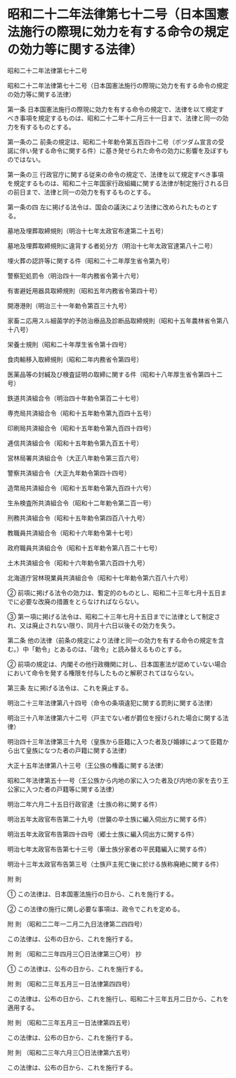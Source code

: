 # 昭和二十二年法律第七十二号（日本国憲法施行の際現に効力を有する命令の規定の効力等に関する法律）

昭和二十二年法律第七十二号

昭和二十二年法律第七十二号（日本国憲法施行の際現に効力を有する命令の規定の効力等に関する法律）

第一条 日本国憲法施行の際現に効力を有する命令の規定で、法律を以て規定すべき事項を規定するものは、昭和二十二年十二月三十一日まで、法律と同一の効力を有するものとする。

第一条の二 前条の規定は、昭和二十年勅令第五百四十二号（ポツダム宣言の受諾に伴い発する命令に関する件）に基き発せられた命令の効力に影響を及ぼすものではない。

第一条の三 行政官庁に関する従来の命令の規定で、法律を以て規定すべき事項を規定するものは、昭和二十三年国家行政組織に関する法律が制定施行される日の前日まで、法律と同一の効力を有するものとする。

第一条の四 左に掲げる法令は、国会の議決により法律に改められたものとする。

墓地及埋葬取締規則（明治十七年太政官布達第二十五号）

墓地及埋葬取締規則に違背する者処分方（明治十七年太政官達第八十二号）

埋火葬の認許等に関する件（昭和二十二年厚生省令第九号）

警察犯処罰令（明治四十一年内務省令第十六号）

有害避妊用器具取締規則（昭和五年内務省令第四十号）

開港港則（明治三十一年勅令第百三十九号）

家畜ニ応用スル細菌学的予防治療品及診断品取締規則（昭和十五年農林省令第八十八号）

栄養士規則（昭和二十年厚生省令第十四号）

食肉輸移入取締規則（昭和二年内務省令第四号）

医薬品等の封緘及び検査証明の取締に関する件（昭和十八年厚生省令第四十二号）

鉄道共済組合令（明治四十年勅令第百二十七号）

専売局共済組合令（昭和十五年勅令第九百四十五号）

印刷局共済組合令（昭和十五年勅令第九百四十四号）

逓信共済組合令（昭和十五年勅令第九百五十号）

営林局署共済組合令（大正八年勅令第三百六号）

警察共済組合令（大正九年勅令第四十四号）

造幣局共済組合令（昭和十五年勅令第九百四十六号）

生糸検査所共済組合令（昭和十二年勅令第二百一号）

刑務共済組合令（昭和十五年勅令第四百八十九号）

教職員共済組合令（昭和十六年勅令第十七号）

政府職員共済組合令（昭和十五年勅令第八百二十七号）

土木共済組合令（昭和十六年勅令第六百四十九号）

北海道庁営林現業員共済組合令（昭和十七年勅令第六百八十六号）

② 前項に掲げる法令の効力は、暫定的のものとし、昭和二十三年七月十五日までに必要な改廃の措置をとらなければならない。

③ 第一項に掲げる法令は、昭和二十三年七月十五日までに法律として制定され、又は廃止されない限り、同月十六日以後その効力を失う。

第二条 他の法律（前条の規定により法律と同一の効力を有する命令の規定を含む。）中「勅令」とあるのは、「政令」と読み替えるものとする。

② 前項の規定は、内閣その他行政機関に対し、日本国憲法が認めていない場合において命令を発する権限を付与したものと解釈されてはならない。

第三条 左に掲げる法令は、これを廃止する。

明治二十三年法律第八十四号（命令の条項違犯に関する罰則に関する法律）

明治三十八年法律第六十二号（戸主でない者が爵位を授けられた場合に関する法律）

明治四十三年法律第三十九号（皇族から臣籍に入つた者及び婚嫁によつて臣籍から出て皇族になつた者の戸籍に関する法律）

大正十五年法律第八十三号（王公族の権義に関する法律）

昭和二年法律第五十一号（王公族から内地の家に入つた者及び内地の家を去り王公家に入つた者の戸籍等に関する法律）

明治二年六月二十五日行政官達（士族の称に関する件）

明治五年太政官布告第二十九号（世襲の卒士族に編入伺出方に関する件）

明治五年太政官布告第四十四号（郷士士族に編入伺出方に関する件）

明治七年太政官布告第七十三号（華士族分家者の平民籍編入に関する件）

明治十三年太政官布告第三号（士族戸主死亡後に於ける族称廃絶に関する件）

附 則

① この法律は、日本国憲法施行の日から、これを施行する。

② この法律の施行に関し必要な事項は、政令でこれを定める。

附 則 （昭和二二年一二月二九日法律第二四四号）

この法律は、公布の日から、これを施行する。

附 則 （昭和二三年四月三〇日法律第三〇号） 抄

① この法律は、公布の日から、これを施行する。

附 則 （昭和二三年五月三一日法律第四四号）

この法律は、公布の日から、これを施行し、昭和二十三年五月二日から、これを適用する。

附 則 （昭和二三年五月三一日法律第四五号）

この法律は、公布の日から、これを施行する。

附 則 （昭和二三年六月三〇日法律第六五号）

この法律は、公布の日から、これを施行する。

